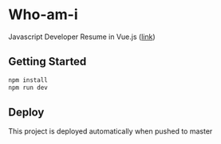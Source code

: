 # Who-am-i

Javascript Developer Resume in Vue.js ([link](https://leejh3224.github.io/resume/))

## Getting Started

```bash
npm install
npm run dev
```

## Deploy

This project is deployed automatically when pushed to master

